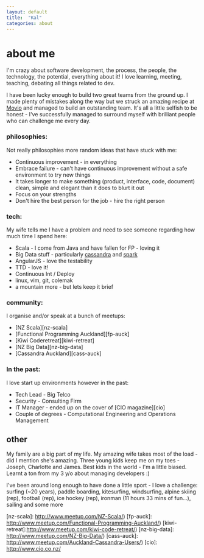 ```yaml
---
layout: default
title:  "Kal"
categories: about
---
```


# about me
I'm crazy about software development, the process, the people, the technology, the potential, everything about it! I love learning, meeting, teaching, debating all things related to dev.

I have been lucky enough to build two great teams from the ground up. I made plenty of mistakes along the way but we struck an amazing recipe at [Movio][movio] and managed to build an outstanding team.  It's all a little selfish to be honest - I've successfully managed to surround myself with brilliant people who can challenge me every day.


### philosophies:
Not really philosophies more random ideas that have stuck with me:

* Continuous improvement - in everything
* Embrace failure - can't have continuous improvement without a safe environment to try new things
* It takes longer to make something (product, interface, code, document) clean, simple and elegant than it does to blurt it out
* Focus on your strengths
* Don't hire the best person for the job - hire the right person


### tech:
My wife tells me I have a problem and need to see someone regarding how much time I spend here:

* Scala - I come from Java and have fallen for FP - loving it
* Big Data stuff - particularly [cassandra][cassandra] and [spark][spark]
* AngularJS - love the testability
* TTD - love it!
* Continuous Int / Deploy
* linux, vim, git, colemak
* a mountain more - but lets keep it brief


### community:
I organise and/or speak at a bunch of meetups:

* [NZ Scala][nz-scala]
* [Functional Programming Auckland][fp-auck]
* [Kiwi Coderetreat][kiwi-retreat]
* [NZ Big Data][nz-big-data]
* [Cassandra Auckland][cass-auck]


### In the past:
I love start up environments however in the past:

* Tech Lead - Big Telco
* Security - Consulting Firm
* IT Manager - ended up on the cover of [CIO magazine][cio]
* Couple of degrees - Computational Engineering and Operations Management


## other
My family are a big part of my life. My amazing wife takes most of the load - did I mention she's amazing. Three young kids keep me on my toes - Joseph, Charlotte and James. Best kids in the world - I'm a little biased. Learnt a ton from my 3 y/o about managing developers :)

I've been around long enough to have done a little sport - I love a challenge:<br>
surfing (~20 years), paddle boarding, kitesurfing, windsurfing, alpine skiing (rep), football (rep), ice hockey (rep), ironman (11 hours 33 mins of fun...), sailing and some more

[movio]:       http://movio.co
[cassandra]:   http://cassandra.apache.org/
[spark]:       http://spark.apache.org/
[nz-scala]:    http://www.meetup.com/NZ-Scala/)
[fp-auck]:     http://www.meetup.com/Functional-Programming-Auckland/)
[kiwi-retreat]:http://www.meetup.com/kiwi-code-retreat/)
[nz-big-data]: http://www.meetup.com/NZ-Big-Data/)
[cass-auck]:   http://www.meetup.com/Auckland-Cassandra-Users/)
[cio]:         http://www.cio.co.nz/
